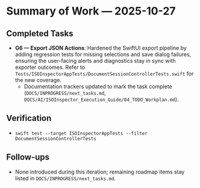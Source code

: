 # Summary of Work — 2025-10-27

## Completed Tasks
- **G6 — Export JSON Actions**: Hardened the SwiftUI export pipeline by adding regression tests for missing selections and save dialog failures, ensuring the user-facing alerts and diagnostics stay in sync with exporter outcomes. Refer to `Tests/ISOInspectorAppTests/DocumentSessionControllerTests.swift` for the new coverage.  
  - Documentation trackers updated to mark the task complete (`DOCS/INPROGRESS/next_tasks.md`, `DOCS/AI/ISOInspector_Execution_Guide/04_TODO_Workplan.md`).

## Verification
- `swift test --target ISOInspectorAppTests --filter DocumentSessionControllerTests`

## Follow-ups
- None introduced during this iteration; remaining roadmap items stay listed in `DOCS/INPROGRESS/next_tasks.md`.
